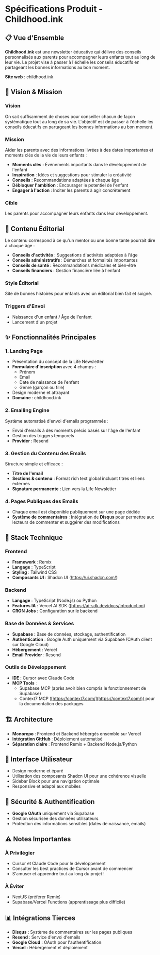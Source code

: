 # Spécifications Produit - Childhood.ink

## 📋 Vue d'Ensemble

**Childhood.ink** est une newsletter éducative qui délivre des conseils personnalisés aux parents pour accompagner leurs enfants tout au long de leur vie. Le projet vise à passer à l'échelle les conseils éducatifs en partageant les bonnes informations au bon moment.

**Site web** : childhood.ink

## 🎯 Vision & Mission

### Vision
On sait suffisamment de choses pour conseiller chacun de façon systématique tout au long de sa vie. L'objectif est de passer à l'échelle les conseils éducatifs en partageant les bonnes informations au bon moment.

### Mission
Aider les parents avec des informations livrées à des dates importantes et moments clés de la vie de leurs enfants :
- **Moments clés** : Événements importants dans le développement de l'enfant
- **Inspiration** : Idées et suggestions pour stimuler la créativité
- **Conseils** : Recommandations adaptées à chaque âge
- **Débloquer l'ambition** : Encourager le potentiel de l'enfant
- **Engager à l'action** : Inciter les parents à agir concrètement

### Cible
Les parents pour accompagner leurs enfants dans leur développement.

## 📝 Contenu Éditorial

Le contenu correspond à ce qu'un mentor ou une bonne tante pourrait dire à chaque âge :
- **Conseils d'activités** : Suggestions d'activités adaptées à l'âge
- **Conseils administratifs** : Démarches et formalités importantes
- **Conseils de santé** : Recommandations médicales et bien-être
- **Conseils financiers** : Gestion financière liée à l'enfant

### Style Éditorial
Site de bonnes histoires pour enfants avec un éditorial bien fait et soigné.

### Triggers d'Envoi
- Naissance d'un enfant / Âge de l'enfant
- Lancement d'un projet

## ✨ Fonctionnalités Principales

### 1. Landing Page
- Présentation du concept de la Life Newsletter
- **Formulaire d'inscription** avec 4 champs :
  - Prénom
  - Email
  - Date de naissance de l'enfant
  - Genre (garçon ou fille)
- Design moderne et attrayant
- **Domaine** : childhood.ink

### 2. Emailing Engine
Système automatisé d'envoi d'emails programmés :
- Envoi d'emails à des moments précis basés sur l'âge de l'enfant
- Gestion des triggers temporels
- **Provider** : Resend

### 3. Gestion du Contenu des Emails
Structure simple et efficace :
- **Titre de l'email**
- **Sections & contenu** : Format rich text global incluant titres et liens externes
- **Signature permanente** : Lien vers la Life Newsletter

### 4. Pages Publiques des Emails
- Chaque email est disponible publiquement sur une page dédiée
- **Système de commentaires** : Intégration de **Disqus** pour permettre aux lecteurs de commenter et suggérer des modifications

## 🔧 Stack Technique

### Frontend
- **Framework** : Remix
- **Langage** : TypeScript
- **Styling** : Tailwind CSS
- **Composants UI** : Shadcn UI (https://ui.shadcn.com/)

### Backend
- **Langage** : TypeScript (Node.js) ou Python
- **Features IA** : Vercel AI SDK ([https://ai-sdk.dev/docs/introduction)
- **CRON Jobs** : Configuration sur le backend

### Base de Données & Services
- **Supabase** : Base de données, stockage, authentification
- **Authentication** : Google Auth uniquement via Supabase (OAuth client sur Google Cloud)
- **Hébergement** : Vercel
- **Email Provider** : Resend

### Outils de Développement
- **IDE** : Cursor avec Claude Code
- **MCP Tools** :
  - Supabase MCP (après avoir bien compris le fonctionnement de Supabase)
  - Context7 MCP ([https://context7.com/](https://context7.com/)) pour la documentation des packages

## 🏗️ Architecture

- **Monorepo** : Frontend et Backend hébergés ensemble sur Vercel
- **Intégration GitHub** : Déploiement automatisé
- **Séparation claire** : Frontend Remix + Backend Node.js/Python

## 📱 Interface Utilisateur

- Design moderne et épuré
- Utilisation des composants Shadcn UI pour une cohérence visuelle
- Sidebar Block pour une navigation optimale
- Responsive et adapté aux mobiles

## 🔐 Sécurité & Authentification

- **Google OAuth** uniquement via Supabase
- Gestion sécurisée des données utilisateurs
- Protection des informations sensibles (dates de naissance, emails)

## ⚠️ Notes Importantes

### À Privilégier
- Cursor et Claude Code pour le développement
- Consulter les best practices de Cursor avant de commencer
- S'amuser et apprendre tout au long du projet !

### À Éviter
- NextJS (préférer Remix)
- Supabase/Vercel Functions (apprentissage plus difficile)

## 📊 Intégrations Tierces

- **Disqus** : Système de commentaires sur les pages publiques
- **Resend** : Service d'envoi d'emails
- **Google Cloud** : OAuth pour l'authentification
- **Vercel** : Hébergement et déploiement

